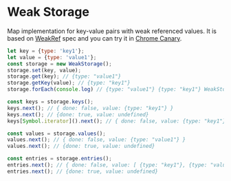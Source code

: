 # Weak Storage
 Map implementation for key-value pairs with weak referenced values. It is based on [WeakRef](https://github.com/tc39/proposal-weakrefs) spec and you can try it in [Chrome Canary](https://www.google.com/chrome/canary/).

```javascript
let key = {type: 'key1'};
let value = {type: 'value1'};
const storage = new WeakStorage();
storage.set(key, value);
storage.get(key); // {type: "value1"}
storage.getKey(value); // {type: "key1"}
storage.forEach(console.log) // {type: "value1"} {type: "key1"} WeakStorage{}

const keys = storage.keys();
keys.next(); // { done: false, value: {type: "key1"} }
keys.next(); // {done: true, value: undefined}
keys[Symbol.iterator]().next(); // { done: false, value: {type: "key1"} }

const values = storage.values();
values.next(); // { done: false, value: {type: "value1"} }
values.next(); // {done: true, value: undefined}

const entries = storage.entries();
entries.next(); // { done: false, value: [ {type: "key1"}, {type: "value1"} ] }
entries.next(); // {done: true, value: undefined}
```
